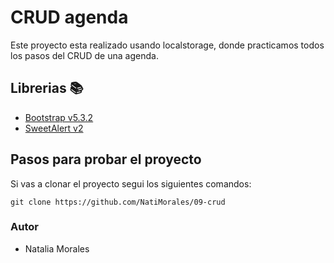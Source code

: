# CRUD agenda

Este proyecto esta realizado usando localstorage, donde practicamos todos los pasos del CRUD de una agenda.

## Librerias 📚

- [Bootstrap v5.3.2](https://getbootstrap.com/)
- [SweetAlert v2](https://sweetalert2.github.io/)

## Pasos para probar el proyecto

Si vas a clonar el proyecto segui los siguientes comandos: 

``` git clone https://github.com/NatiMorales/09-crud ```

### Autor

- Natalia Morales